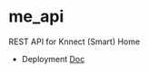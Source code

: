 # me_api
REST API for Knnect (Smart) Home

- Deployment [Doc](https://docs.gunicorn.org/en/stable/deploy.html)